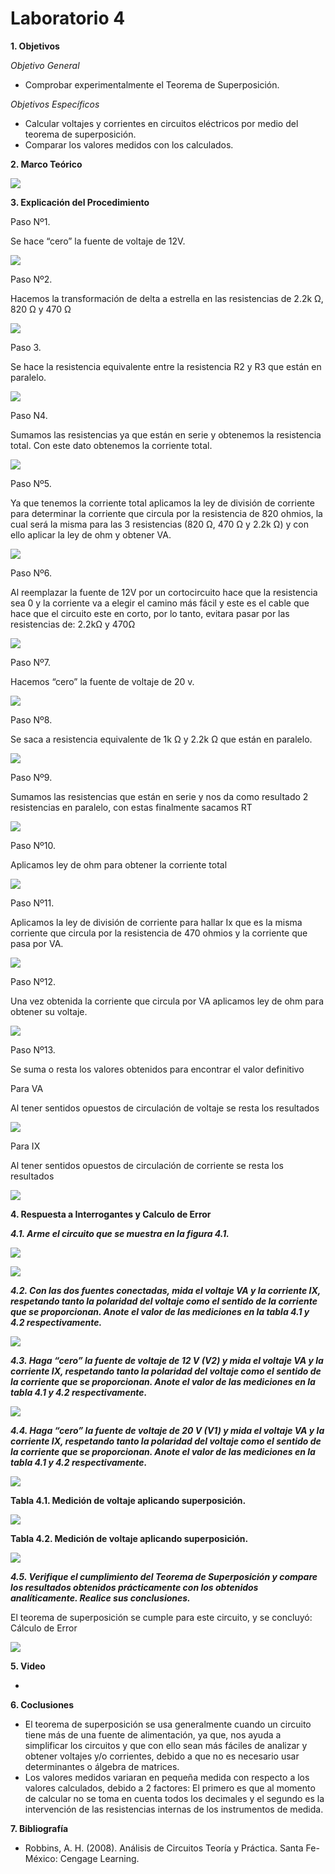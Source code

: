 # Laboratorio 4

__1. Objetivos__

*Objetivo General*
* Comprobar experimentalmente el Teorema de Superposición.

*Objetivos Específicos*

* Calcular voltajes y corrientes en circuitos eléctricos por medio del teorema de superposición.
* Comparar los valores medidos con los calculados. 

__2. Marco Teórico__ 

![](https://github.com/ItzAdoc/ImagenesT4/blob/main/Marco4.jpeg)

__3. Explicación del Procedimiento__

Paso Nº1.  

Se hace “cero” la fuente de voltaje de 12V.

![](https://github.com/ItzAdoc/ImagenesT4/blob/main/P1.PNG)

Paso Nº2. 

Hacemos la transformación de delta a estrella en las resistencias de 2.2k Ω, 820 Ω y 470 Ω 

![](https://github.com/ItzAdoc/ImagenesT4/blob/main/P2.PNG)

Paso 3. 

Se hace la resistencia equivalente entre la resistencia R2 y R3 que están en paralelo.

![](https://github.com/ItzAdoc/ImagenesT4/blob/main/P3.PNG)

Paso N4. 

Sumamos las resistencias ya que están en serie y obtenemos la resistencia total. Con este dato obtenemos la corriente total.

![](https://github.com/ItzAdoc/ImagenesT4/blob/main/P4.PNG)

Paso Nº5. 

Ya que tenemos la corriente total aplicamos la ley de división de corriente para determinar la corriente que circula por la resistencia de 820 ohmios, la cual será la misma para las 3 resistencias (820 Ω, 470 Ω y 2.2k Ω) y con ello aplicar la ley de ohm y obtener VA.

![](https://github.com/ItzAdoc/ImagenesT4/blob/main/P5.PNG)

Paso Nº6. 

Al reemplazar la fuente de 12V por un cortocircuito hace que la resistencia sea 0 y la corriente va a elegir el camino más fácil y este es el cable que hace que el circuito este en corto, por lo tanto, evitara pasar por las resistencias de: 2.2kΩ  y 470Ω

![](https://github.com/ItzAdoc/ImagenesT4/blob/main/P6.PNG)

Paso Nº7.

Hacemos “cero” la fuente de voltaje de 20 v.

![](https://github.com/ItzAdoc/ImagenesT4/blob/main/P7.PNG)

Paso Nº8.

Se saca a resistencia equivalente de 1k Ω y 2.2k Ω que están en paralelo.

![](https://github.com/ItzAdoc/ImagenesT4/blob/main/P8.PNG)

Paso Nº9.

Sumamos las resistencias que están en serie y nos da como resultado 2 resistencias en paralelo, con estas finalmente sacamos RT

![](https://github.com/ItzAdoc/ImagenesT4/blob/main/P9.PNG)

Paso Nº10.

Aplicamos ley de ohm para obtener la corriente total 

![](https://github.com/ItzAdoc/ImagenesT4/blob/main/P10.PNG)

Paso Nº11.

Aplicamos la ley de división de corriente para hallar Ix que es la misma corriente que circula por la resistencia de 470 ohmios y la corriente que pasa por VA.

![](https://github.com/ItzAdoc/ImagenesT4/blob/main/P11.PNG)

Paso Nº12.

Una vez obtenida la corriente que circula por VA aplicamos ley de ohm para obtener su voltaje.

![](https://github.com/ItzAdoc/ImagenesT4/blob/main/P12.PNG)

Paso Nº13.

Se suma o resta los valores obtenidos para encontrar el valor definitivo 

Para VA

Al tener sentidos opuestos de circulación de voltaje se resta los resultados

![](https://github.com/ItzAdoc/ImagenesT4/blob/main/P13.PNG)

Para IX

Al tener sentidos opuestos de circulación de corriente se resta los resultados

![](https://github.com/ItzAdoc/ImagenesT4/blob/main/P14.PNG)

__4. Respuesta a Interrogantes y Calculo de Error__

__*4.1. Arme el circuito que se muestra en la figura 4.1.*__

![](https://github.com/ItzAdoc/ImagenesT4/blob/main/1.png)

![](https://github.com/ItzAdoc/ImagenesT4/blob/main/2.png)

__*4.2. Con las dos fuentes conectadas, mida el voltaje VA y la corriente IX, respetando tanto la polaridad del voltaje como el sentido de la corriente que se proporcionan. Anote el valor de las mediciones en la tabla 4.1 y 4.2 respectivamente.*__

![](https://github.com/ItzAdoc/ImagenesT4/blob/main/3.png)


__*4.3. Haga “cero” la fuente de voltaje de 12 V (V2) y mida el voltaje VA y la corriente IX, respetando tanto la polaridad del voltaje como el sentido de la corriente que se proporcionan. Anote el valor de las mediciones en la tabla 4.1 y 4.2 respectivamente.*__

![](https://github.com/ItzAdoc/ImagenesT4/blob/main/4.png)

__*4.4. Haga “cero” la fuente de voltaje de 20 V (V1) y mida el voltaje VA y la corriente IX, respetando tanto la polaridad del voltaje como el sentido de la corriente que se proporcionan. Anote el valor de las mediciones en la tabla 4.1 y 4.2 respectivamente.*__

![](https://github.com/ItzAdoc/ImagenesT4/blob/main/5.png)

__Tabla 4.1. Medición de voltaje aplicando superposición.__

![](https://github.com/ItzAdoc/ImagenesT4/blob/main/Tabla1.PNG)

__Tabla 4.2. Medición de voltaje aplicando superposición.__

![](https://github.com/ItzAdoc/ImagenesT4/blob/main/Tabla1.PNG)

__*4.5. Verifique el cumplimiento del Teorema de Superposición y compare los resultados obtenidos prácticamente con los obtenidos analíticamente. Realice sus conclusiones.*__

El teorema de superposición se cumple para este circuito, y se concluyó:
Cálculo de Error

![](https://github.com/ItzAdoc/ImagenesT4/blob/main/P15.PNG)



__5. Video__

*

__6. Coclusiones__ 
* El teorema de superposición se usa generalmente cuando un circuito tiene más de una fuente de alimentación, ya que, nos ayuda a simplificar los circuitos y que con ello sean más fáciles de analizar y obtener voltajes y/o corrientes, debido a que no es necesario usar determinantes o álgebra de matrices.
* Los valores medidos variaran en pequeña medida con respecto a los valores calculados, debido a 2 factores: El primero es que al momento de calcular no se toma en cuenta todos los decimales y el segundo es la intervención de las resistencias internas de los instrumentos de medida.

__7. Bibliografía__

* Robbins, A. H. (2008). Análisis de Circuitos Teoría y Práctica. Santa Fe-México: Cengage Learning.
